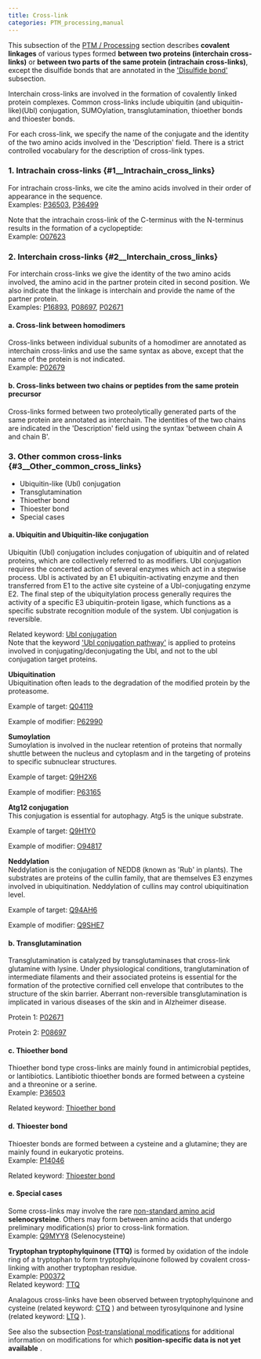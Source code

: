 ```yaml
---
title: Cross-link
categories: PTM_processing,manual
---
```


This subsection of the [PTM / Processing](http://www.uniprot.org/help/ptm%5Fprocessing%5Fsection) section describes **covalent linkages** of various types formed **between two proteins (interchain cross-links)** or **between two parts of the same protein (intrachain cross-links)**, except the disulfide bonds that are annotated in the ['Disulfide bond'](https://www.uniprot.org/help/disulfid) subsection.

Interchain cross-links are involved in the formation of covalently linked protein complexes. Common cross-links include ubiquitin (and ubiquitin-like)(Ubl) conjugation, SUMOylation, transglutamination, thioether bonds and thioester bonds.

For each cross-link, we specify the name of the conjugate and the identity of the two amino acids involved in the 'Description' field. There is a strict controlled vocabulary for the description of cross-link types.

### 1. Intrachain cross-links {\#1\_\_Intrachain\_cross\_links}

For intrachain cross-links, we cite the amino acids involved in their order of appearance in the sequence.  
Examples: [P36503](https://www.uniprot.org/uniprotkb/P36503#ptm_processing), [P36499](https://www.uniprot.org/uniprotkb/P36499#ptm_processing)

Note that the intrachain cross-link of the C-terminus with the N-terminus results in the formation of a cyclopeptide:  
Example: [O07623](https://www.uniprot.org/uniprotkb/O07623#ptm_processing)

### 2. Interchain cross-links {\#2\_\_Interchain\_cross\_links}

For interchain cross-links we give the identity of the two amino acids involved, the amino acid in the partner protein cited in second position. We also indicate that the linkage is interchain and provide the name of the partner protein.  
Examples: [P16893](https://www.uniprot.org/uniprotkb/P16893#ptm_processing), [P08697](https://www.uniprot.org/uniprotkb/P08697#ptm_processing), [P02671](https://www.uniprot.org/uniprotkb/P02671#ptm_processing)

#### a. Cross-link between homodimers

Cross-links between individual subunits of a homodimer are annotated as interchain cross-links and use the same syntax as above, except that the name of the protein is not indicated.  
Example: [P02679](https://www.uniprot.org/uniprotkb/P02679#ptm_processing)

#### b. Cross-links between two chains or peptides from the same protein precursor

Cross-links formed between two proteolytically generated parts of the same protein are annotated as interchain. The identities of the two chains are indicated in the 'Description' field using the syntax 'between chain A and chain B'.

### 3. Other common cross-links {\#3\_\_Other\_common\_cross\_links}

-   Ubiquitin-like (Ubl) conjugation
-   Transglutamination
-   Thioether bond
-   Thioester bond
-   Special cases

#### a. Ubiquitin and Ubiquitin-like conjugation

Ubiquitin (Ubl) conjugation includes conjugation of ubiquitin and of related proteins, which are collectively referred to as modifiers. Ubl conjugation requires the concerted action of several enzymes which act in a stepwise process. Ubl is activated by an E1 ubiquitin-activating enzyme and then transferred from E1 to the active site cysteine of a Ubl-conjugating enzyme E2. The final step of the ubiquitylation process generally requires the activity of a specific E3 ubiquitin-protein ligase, which functions as a specific substrate recognition module of the system. Ubl conjugation is reversible.

Related keyword: [Ubl conjugation](http://www.uniprot.org/keywords/832)  
Note that the keyword ['Ubl conjugation pathway'](http://www.uniprot.org/keywords/833) is applied to proteins involved in conjugating/deconjugating the Ubl, and not to the ubl conjugation target proteins.

**Ubiquitination**  
Ubiquitination often leads to the degradation of the modified protein by the proteasome.

Example of target: [Q04119](https://www.uniprot.org/uniprotkb/Q04119#ptm%5Fprocessing)

Example of modifier: [P62990](https://www.uniprot.org/uniprotkb/P62990#ptm%5Fprocessing)

**Sumoylation**  
Sumoylation is involved in the nuclear retention of proteins that normally shuttle between the nucleus and cytoplasm and in the targeting of proteins to specific subnuclear structures.

Example of target: [Q9H2X6](https://www.uniprot.org/uniprotkb/Q9H2X6#ptm_processing)

Example of modifier: [P63165](https://www.uniprot.org/uniprotkb/P63165#ptm_processing)

**Atg12 conjugation**  
This conjugation is essential for autophagy. Atg5 is the unique substrate.

Example of target: [Q9H1Y0](https://www.uniprot.org/uniprotkb/Q9H1Y0#ptm_processing)

Example of modifier: [O94817](https://www.uniprot.org/uniprotkb/O94817#ptm_processing)

**Neddylation**  
Neddylation is the conjugation of NEDD8 (known as 'Rub' in plants). The substrates are proteins of the cullin family, that are themselves E3 enzymes involved in ubiquitination. Neddylation of cullins may control ubiquitination level.

Example of target: [Q94AH6](https://www.uniprot.org/uniprotkb/Q94AH6#ptm_processing)

Example of modifier: [Q9SHE7](https://www.uniprot.org/uniprotkb/Q9SHE7#ptm_processing)

#### b. Transglutamination

Transglutamination is catalyzed by transglutaminases that cross-link glutamine with lysine. Under physiological conditions, tranglutamination of intermediate filaments and their associated proteins is essential for the formation of the protective cornified cell envelope that contributes to the structure of the skin barrier. Aberrant non-reversible transglutamination is implicated in various diseases of the skin and in Alzheimer disease.

Protein 1: [P02671](https://www.uniprot.org/uniprotkb/P02671#ptm_processing)

Protein 2: [P08697](https://www.uniprot.org/uniprotkb/P08697#ptm_processing)

#### c. Thioether bond

Thioether bond type cross-links are mainly found in antimicrobial peptides, or lantibiotics. Lantibiotic thioether bonds are formed between a cysteine and a threonine or a serine.  
Example: [P36503](https://www.uniprot.org/uniprotkb/P36503#ptm_processing)

Related keyword: [Thioether bond](http://www.uniprot.org/keywords/883)

#### d. Thioester bond

Thioester bonds are formed between a cysteine and a glutamine; they are mainly found in eukaryotic proteins.  
Example: [P14046](https://www.uniprot.org/uniprotkb/P14046#ptm_processing)

Related keyword: [Thioester bond](http://www.uniprot.org/keywords/882)

#### e. Special cases

Some cross-links may involve the rare [non-standard amino acid](http://www.uniprot.org/help/non%5Fstd) **selenocysteine**. Others may form between amino acids that undergo preliminary modification(s) prior to cross-link formation.  
Example: [Q9MYY8](https://www.uniprot.org/uniprotkb/Q9MYY8#ptm_processing) (Selenocysteine)

**Tryptophan tryptophylquinone (TTQ)** is formed by oxidation of the indole ring of a tryptophan to form tryptophylquinone followed by covalent cross-linking with another tryptophan residue.  
Example: [P00372](https://www.uniprot.org/uniprotkb/P00372#ptm_processing)  
Related keyword: [TTQ](http://www.uniprot.org/keywords/824)

Analagous cross-links have been observed between tryptophylquinone and cysteine (related keyword: [CTQ](http://www.uniprot.org/keywords/885) ) and between tyrosylquinone and lysine (related keyword: [LTQ](http://www.uniprot.org/keywords/886) ).

See also the subsection [Post-translational modifications](http://www.uniprot.org/help/post-translational%5Fmodification) for additional information on modifications for which **position-specific data is not yet available** .

